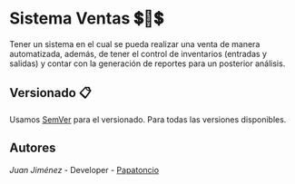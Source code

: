 # Sistema Ventas 💲🤑💲
Tener un sistema en el cual se pueda realizar una venta de manera automatizada, además, de tener el control de inventarios (entradas y salidas) y contar con la generación de reportes para un posterior análisis.

## Versionado 📋
Usamos [SemVer](http://semver.org/) para el versionado. Para todas las versiones disponibles.

## Autores 
*Juan Jiménez* - Developer - [Papatoncio](https://github.com/Papatoncio)

<p aling="center">
  <a></a>
</p>
